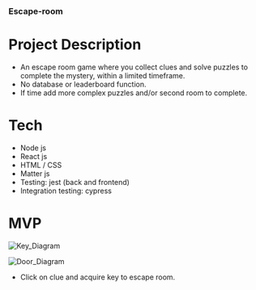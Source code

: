 ### Escape-room

# Project Description

- An escape room game where you collect clues and
  solve puzzles to complete the mystery, within a limited timeframe.
- No database or leaderboard function.
- If time add more complex puzzles and/or second room to complete.

# Tech

- Node js
- React js
- HTML / CSS
- Matter js
- Testing: jest (back and frontend)
- Integration testing: cypress

# MVP

![Key_Diagram](click_key.png)

![Door_Diagram](click_door.png)

- Click on clue and acquire key to escape room.
